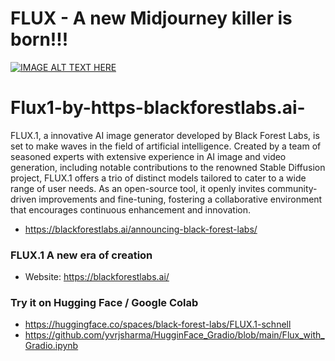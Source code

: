 
# FLUX - A new Midjourney killer is born!!!
[![IMAGE ALT TEXT HERE](https://img.youtube.com/vi/pP50OCzAHpE/0.jpg)](https://youtu.be/pP50OCzAHpE)

# Flux1-by-https-blackforestlabs.ai-
FLUX.1, a innovative AI image generator developed by Black Forest Labs, is set to make waves in the field of artificial intelligence. Created by a team of seasoned experts with extensive experience in AI image and video generation, including notable contributions to the renowned Stable Diffusion project, FLUX.1 offers a trio of distinct models tailored to cater to a wide range of user needs. As an open-source tool, it openly invites community-driven improvements and fine-tuning, fostering a collaborative environment that encourages continuous enhancement and innovation.
- https://blackforestlabs.ai/announcing-black-forest-labs/

### FLUX.1 A new era of creation
- Website: https://blackforestlabs.ai/

### Try it on Hugging Face / Google Colab 
- https://huggingface.co/spaces/black-forest-labs/FLUX.1-schnell
- https://github.com/yvrjsharma/HugginFace_Gradio/blob/main/Flux_with_Gradio.ipynb
  
  
  
